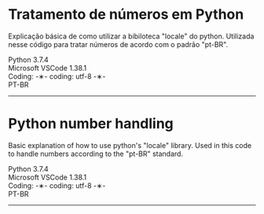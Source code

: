 # Tratamento de números em Python

Explicação básica de como utilizar a bibiloteca "locale" do python. Utilizada nesse código para tratar números de acordo com o padrão "pt-BR".

Python 3.7.4 </br>
Microsoft VSCode 1.38.1 </br>
Coding: -&lowast;- coding: utf-8 -&lowast;- </br>
PT-BR </br>

----------------------------------------------------------------------------------------------------------------------------------

# Python number handling

Basic explanation of how to use python's "locale" library. Used in this code to handle numbers according to the "pt-BR" standard.

Python 3.7.4 </br>
Microsoft VSCode 1.38.1 </br>
Coding: -&lowast;- coding: utf-8 -&lowast;- </br>
PT-BR </br>

-----------------------------------------------------------------------------------------------------------------------------------
